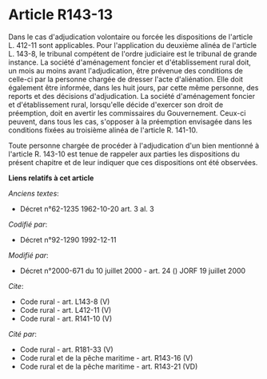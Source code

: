 # Article R143-13

Dans le cas d'adjudication volontaire ou forcée les dispositions de l'article L. 412-11 sont applicables. Pour l'application
du deuxième alinéa de l'article L. 143-8, le tribunal compétent de l'ordre judiciaire est le tribunal de grande instance. La
société d'aménagement foncier et d'établissement rural doit, un mois au moins avant l'adjudication, être prévenue des
conditions de celle-ci par la personne chargée de dresser l'acte d'aliénation. Elle doit également être informée, dans les
huit jours, par cette même personne, des reports et des décisions d'adjudication. La société d'aménagement foncier et
d'établissement rural, lorsqu'elle décide d'exercer son droit de préemption, doit en avertir les commissaires du
Gouvernement. Ceux-ci peuvent, dans tous les cas, s'opposer à la préemption envisagée dans les conditions fixées au troisième
alinéa de l'article R. 141-10. 

Toute personne chargée de procéder à l'adjudication d'un bien mentionné à l'article R. 143-10 est tenue de rappeler aux
parties les dispositions du présent chapitre et de leur indiquer que ces dispositions ont été observées.

**Liens relatifs à cet article**

_Anciens textes_:

  - Décret n°62-1235 1962-10-20 art. 3 al. 3

_Codifié par_:

  - Décret n°92-1290 1992-12-11

_Modifié par_:

  - Décret n°2000-671 du 10 juillet 2000 - art. 24 () JORF 19 juillet 2000

_Cite_:

  - Code rural - art. L143-8 (V)
  - Code rural - art. L412-11 (V)
  - Code rural - art. R141-10 (V)

_Cité par_:

  - Code rural - art. R181-33 (V)
  - Code rural et de la pêche maritime - art. R143-16 (V)
  - Code rural et de la pêche maritime - art. R143-21 (VD)
